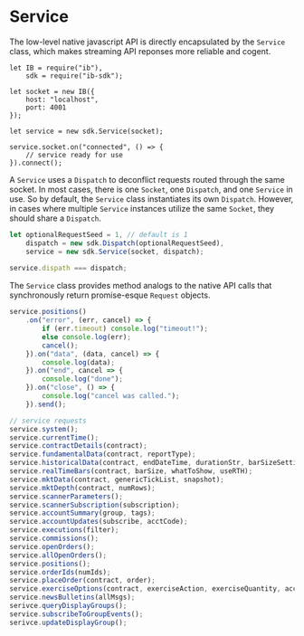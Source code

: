 # Service

The low-level native javascript API is directly encapsulated by the `Service` class, which makes streaming API reponses more reliable and cogent.

```javscript
let IB = require("ib"),
    sdk = require("ib-sdk");

let socket = new IB({ 
    host: "localhost", 
    port: 4001 
});

let service = new sdk.Service(socket);

service.socket.on("connected", () => {
    // service ready for use
}).connect();
```

A `Service` uses a `Dispatch` to deconflict requests routed through the same socket.  In most cases, there is one `Socket`, one `Dispatch`, and one `Service` in use.  So by default, the `Service` class instantiates its own `Dispatch`.  However, in cases where multiple `Service` instances utilize the same `Socket`, they should share a `Dispatch`.

```javascript
let optionalRequestSeed = 1, // default is 1
    dispatch = new sdk.Dispatch(optionalRequestSeed),
    service = new sdk.Service(socket, dispatch);
    
service.dispath === dispatch;
```

The `Service` class provides method analogs to the native API calls that synchronously return promise-esque `Request` objects.

```javascript
service.positions()
    .on("error", (err, cancel) => {
        if (err.timeout) console.log("timeout!");
        else console.log(err);
        cancel();
    }).on("data", (data, cancel) => {
        console.log(data);
    }).on("end", cancel => {
        console.log("done");
    }).on("close", () => {
        console.log("cancel was called.");
    }).send();

// service requests
service.system();
service.currentTime();
service.contractDetails(contract);
service.fundamentalData(contract, reportType);
service.historicalData(contract, endDateTime, durationStr, barSizeSetting, whatToShow, useRTH, formatDate);
service.realTimeBars(contract, barSize, whatToShow, useRTH);
service.mktData(contract, genericTickList, snapshot);
service.mktDepth(contract, numRows);
service.scannerParameters();
service.scannerSubscription(subscription);
service.accountSummary(group, tags);
service.accountUpdates(subscribe, acctCode);
service.executions(filter);
service.commissions();
service.openOrders();
service.allOpenOrders();
service.positions();
service.orderIds(numIds);
service.placeOrder(contract, order);
service.exerciseOptions(contract, exerciseAction, exerciseQuantity, account, override);
service.newsBulletins(allMsgs);
serivce.queryDisplayGroups();
service.subscribeToGroupEvents();
serivce.updateDisplayGroup();
```
